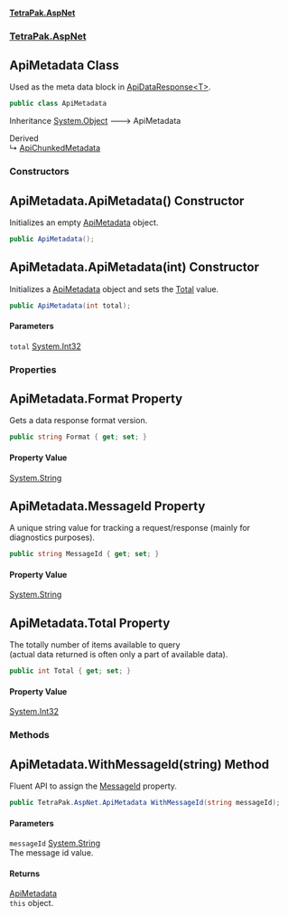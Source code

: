 #### [TetraPak.AspNet](index.md 'index')
### [TetraPak.AspNet](TetraPak_AspNet.md 'TetraPak.AspNet')
## ApiMetadata Class
Used as the meta data block in [ApiDataResponse&lt;T&gt;](TetraPak_AspNet_ApiDataResponse_T_.md 'TetraPak.AspNet.ApiDataResponse&lt;T&gt;').   
```csharp
public class ApiMetadata
```

Inheritance [System.Object](https://docs.microsoft.com/en-us/dotnet/api/System.Object 'System.Object') &#129106; ApiMetadata  

Derived  
&#8627; [ApiChunkedMetadata](TetraPak_AspNet_ApiChunkedMetadata.md 'TetraPak.AspNet.ApiChunkedMetadata')  
### Constructors
<a name='TetraPak_AspNet_ApiMetadata_ApiMetadata()'></a>
## ApiMetadata.ApiMetadata() Constructor
Initializes an empty [ApiMetadata](TetraPak_AspNet_ApiMetadata.md 'TetraPak.AspNet.ApiMetadata') object.   
```csharp
public ApiMetadata();
```
  
<a name='TetraPak_AspNet_ApiMetadata_ApiMetadata(int)'></a>
## ApiMetadata.ApiMetadata(int) Constructor
Initializes a [ApiMetadata](TetraPak_AspNet_ApiMetadata.md 'TetraPak.AspNet.ApiMetadata') object and sets the [Total](TetraPak_AspNet_ApiMetadata.md#TetraPak_AspNet_ApiMetadata_Total 'TetraPak.AspNet.ApiMetadata.Total') value.  
```csharp
public ApiMetadata(int total);
```
#### Parameters
<a name='TetraPak_AspNet_ApiMetadata_ApiMetadata(int)_total'></a>
`total` [System.Int32](https://docs.microsoft.com/en-us/dotnet/api/System.Int32 'System.Int32')  
  
  
### Properties
<a name='TetraPak_AspNet_ApiMetadata_Format'></a>
## ApiMetadata.Format Property
Gets a data response format version.    
```csharp
public string Format { get; set; }
```
#### Property Value
[System.String](https://docs.microsoft.com/en-us/dotnet/api/System.String 'System.String')
  
<a name='TetraPak_AspNet_ApiMetadata_MessageId'></a>
## ApiMetadata.MessageId Property
A unique string value for tracking a request/response (mainly for diagnostics purposes).  
```csharp
public string MessageId { get; set; }
```
#### Property Value
[System.String](https://docs.microsoft.com/en-us/dotnet/api/System.String 'System.String')
  
<a name='TetraPak_AspNet_ApiMetadata_Total'></a>
## ApiMetadata.Total Property
The totally number of items available to query  
(actual data returned is often only a part of available data).   
```csharp
public int Total { get; set; }
```
#### Property Value
[System.Int32](https://docs.microsoft.com/en-us/dotnet/api/System.Int32 'System.Int32')
  
### Methods
<a name='TetraPak_AspNet_ApiMetadata_WithMessageId(string)'></a>
## ApiMetadata.WithMessageId(string) Method
Fluent API to assign the [MessageId](TetraPak_AspNet_ApiMetadata.md#TetraPak_AspNet_ApiMetadata_MessageId 'TetraPak.AspNet.ApiMetadata.MessageId') property.   
```csharp
public TetraPak.AspNet.ApiMetadata WithMessageId(string messageId);
```
#### Parameters
<a name='TetraPak_AspNet_ApiMetadata_WithMessageId(string)_messageId'></a>
`messageId` [System.String](https://docs.microsoft.com/en-us/dotnet/api/System.String 'System.String')  
The message id value.  
  
#### Returns
[ApiMetadata](TetraPak_AspNet_ApiMetadata.md 'TetraPak.AspNet.ApiMetadata')  
`this` object.  
            
  
